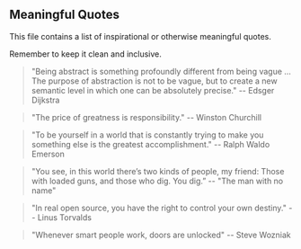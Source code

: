 ## Meaningful Quotes

This file contains a list of inspirational or otherwise meaningful quotes.

Remember to keep it clean and inclusive.

> "Being abstract is something profoundly different from being vague ... The purpose of abstraction is not to be vague, but to create a new semantic level in which one can be absolutely precise." -- Edsger Dijkstra

> "The price of greatness is responsibility."
-- Winston Churchill

> "To be yourself in a world that is constantly trying to make you something else is the greatest accomplishment." -- Ralph Waldo Emerson

> "You see, in this world there’s two kinds of people, my friend: Those with loaded guns, and those who dig. You dig.” -- "The man with no name"

> "In real open source, you have the right to control your own destiny." -- Linus Torvalds

> "Whenever smart people work, doors are unlocked" -- Steve Wozniak 
 


